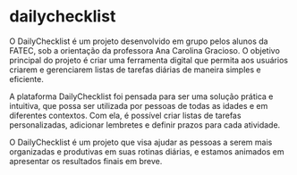 # dailychecklist
O DailyChecklist é um projeto desenvolvido em grupo pelos alunos da FATEC, sob a orientação da professora Ana Carolina Gracioso. O objetivo principal do projeto é criar uma ferramenta digital que permita aos usuários criarem e gerenciarem listas de tarefas diárias de maneira simples e eficiente.

A plataforma DailyChecklist foi pensada para ser uma solução prática e intuitiva, que possa ser utilizada por pessoas de todas as idades e em diferentes contextos. Com ela, é possível criar listas de tarefas personalizadas, adicionar lembretes e definir prazos para cada atividade.

O DailyChecklist é um projeto que visa ajudar as pessoas a serem mais organizadas e produtivas em suas rotinas diárias, e estamos animados em apresentar os resultados finais em breve.

